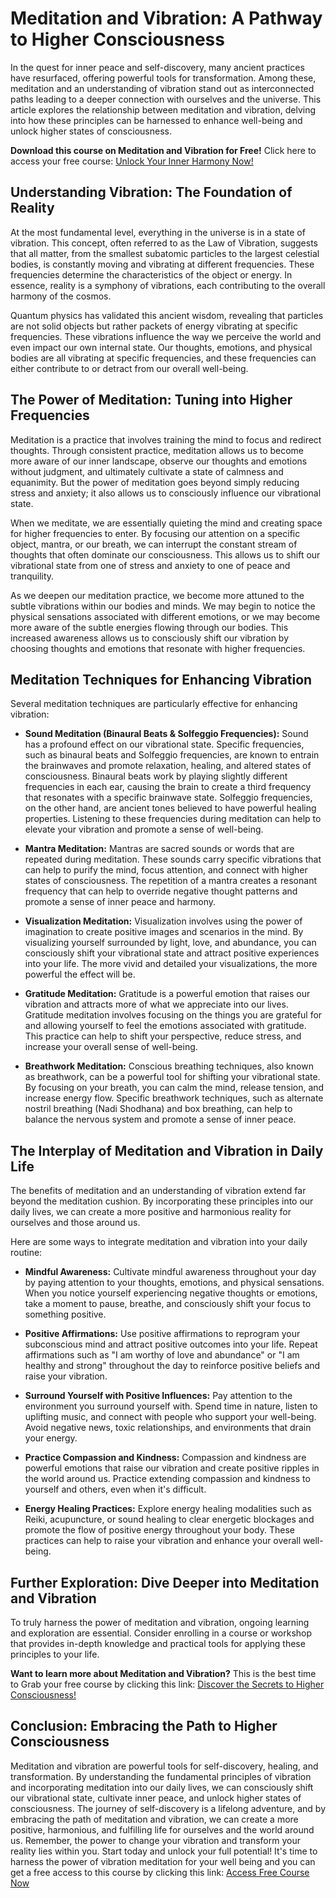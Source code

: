 # Meditation and Vibration: A Pathway to Higher Consciousness

In the quest for inner peace and self-discovery, many ancient practices have resurfaced, offering powerful tools for transformation. Among these, meditation and an understanding of vibration stand out as interconnected paths leading to a deeper connection with ourselves and the universe. This article explores the relationship between meditation and vibration, delving into how these principles can be harnessed to enhance well-being and unlock higher states of consciousness.

**Download this course on Meditation and Vibration for Free!** Click here to access your free course: [Unlock Your Inner Harmony Now!](https://udemywork.com/meditation-and-vibration)

## Understanding Vibration: The Foundation of Reality

At the most fundamental level, everything in the universe is in a state of vibration. This concept, often referred to as the Law of Vibration, suggests that all matter, from the smallest subatomic particles to the largest celestial bodies, is constantly moving and vibrating at different frequencies. These frequencies determine the characteristics of the object or energy. In essence, reality is a symphony of vibrations, each contributing to the overall harmony of the cosmos.

Quantum physics has validated this ancient wisdom, revealing that particles are not solid objects but rather packets of energy vibrating at specific frequencies. These vibrations influence the way we perceive the world and even impact our own internal state. Our thoughts, emotions, and physical bodies are all vibrating at specific frequencies, and these frequencies can either contribute to or detract from our overall well-being.

## The Power of Meditation: Tuning into Higher Frequencies

Meditation is a practice that involves training the mind to focus and redirect thoughts. Through consistent practice, meditation allows us to become more aware of our inner landscape, observe our thoughts and emotions without judgment, and ultimately cultivate a state of calmness and equanimity. But the power of meditation goes beyond simply reducing stress and anxiety; it also allows us to consciously influence our vibrational state.

When we meditate, we are essentially quieting the mind and creating space for higher frequencies to enter. By focusing our attention on a specific object, mantra, or our breath, we can interrupt the constant stream of thoughts that often dominate our consciousness. This allows us to shift our vibrational state from one of stress and anxiety to one of peace and tranquility.

As we deepen our meditation practice, we become more attuned to the subtle vibrations within our bodies and minds. We may begin to notice the physical sensations associated with different emotions, or we may become more aware of the subtle energies flowing through our bodies. This increased awareness allows us to consciously shift our vibration by choosing thoughts and emotions that resonate with higher frequencies.

## Meditation Techniques for Enhancing Vibration

Several meditation techniques are particularly effective for enhancing vibration:

*   **Sound Meditation (Binaural Beats & Solfeggio Frequencies):** Sound has a profound effect on our vibrational state. Specific frequencies, such as binaural beats and Solfeggio frequencies, are known to entrain the brainwaves and promote relaxation, healing, and altered states of consciousness. Binaural beats work by playing slightly different frequencies in each ear, causing the brain to create a third frequency that resonates with a specific brainwave state. Solfeggio frequencies, on the other hand, are ancient tones believed to have powerful healing properties. Listening to these frequencies during meditation can help to elevate your vibration and promote a sense of well-being.

*   **Mantra Meditation:** Mantras are sacred sounds or words that are repeated during meditation. These sounds carry specific vibrations that can help to purify the mind, focus attention, and connect with higher states of consciousness. The repetition of a mantra creates a resonant frequency that can help to override negative thought patterns and promote a sense of inner peace and harmony.

*   **Visualization Meditation:** Visualization involves using the power of imagination to create positive images and scenarios in the mind. By visualizing yourself surrounded by light, love, and abundance, you can consciously shift your vibrational state and attract positive experiences into your life. The more vivid and detailed your visualizations, the more powerful the effect will be.

*   **Gratitude Meditation:** Gratitude is a powerful emotion that raises our vibration and attracts more of what we appreciate into our lives. Gratitude meditation involves focusing on the things you are grateful for and allowing yourself to feel the emotions associated with gratitude. This practice can help to shift your perspective, reduce stress, and increase your overall sense of well-being.

*   **Breathwork Meditation:** Conscious breathing techniques, also known as breathwork, can be a powerful tool for shifting your vibrational state. By focusing on your breath, you can calm the mind, release tension, and increase energy flow. Specific breathwork techniques, such as alternate nostril breathing (Nadi Shodhana) and box breathing, can help to balance the nervous system and promote a sense of inner peace.

## The Interplay of Meditation and Vibration in Daily Life

The benefits of meditation and an understanding of vibration extend far beyond the meditation cushion. By incorporating these principles into our daily lives, we can create a more positive and harmonious reality for ourselves and those around us.

Here are some ways to integrate meditation and vibration into your daily routine:

*   **Mindful Awareness:** Cultivate mindful awareness throughout your day by paying attention to your thoughts, emotions, and physical sensations. When you notice yourself experiencing negative thoughts or emotions, take a moment to pause, breathe, and consciously shift your focus to something positive.

*   **Positive Affirmations:** Use positive affirmations to reprogram your subconscious mind and attract positive outcomes into your life. Repeat affirmations such as "I am worthy of love and abundance" or "I am healthy and strong" throughout the day to reinforce positive beliefs and raise your vibration.

*   **Surround Yourself with Positive Influences:** Pay attention to the environment you surround yourself with. Spend time in nature, listen to uplifting music, and connect with people who support your well-being. Avoid negative news, toxic relationships, and environments that drain your energy.

*   **Practice Compassion and Kindness:** Compassion and kindness are powerful emotions that raise our vibration and create positive ripples in the world around us. Practice extending compassion and kindness to yourself and others, even when it's difficult.

*   **Energy Healing Practices:** Explore energy healing modalities such as Reiki, acupuncture, or sound healing to clear energetic blockages and promote the flow of positive energy throughout your body. These practices can help to raise your vibration and enhance your overall well-being.

## Further Exploration: Dive Deeper into Meditation and Vibration

To truly harness the power of meditation and vibration, ongoing learning and exploration are essential. Consider enrolling in a course or workshop that provides in-depth knowledge and practical tools for applying these principles to your life.

**Want to learn more about Meditation and Vibration?** This is the best time to Grab your free course by clicking this link: [Discover the Secrets to Higher Consciousness!](https://udemywork.com/meditation-and-vibration)

## Conclusion: Embracing the Path to Higher Consciousness

Meditation and vibration are powerful tools for self-discovery, healing, and transformation. By understanding the fundamental principles of vibration and incorporating meditation into our daily lives, we can consciously shift our vibrational state, cultivate inner peace, and unlock higher states of consciousness. The journey of self-discovery is a lifelong adventure, and by embracing the path of meditation and vibration, we can create a more positive, harmonious, and fulfilling life for ourselves and the world around us. Remember, the power to change your vibration and transform your reality lies within you. Start today and unlock your full potential!
It's time to harness the power of vibration meditation for your well being and you can get a free access to this course by clicking this link: [Access Free Course Now](https://udemywork.com/meditation-and-vibration)

